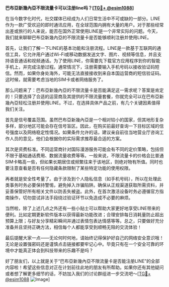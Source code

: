 **巴布亞新幾內亞不限流量卡可以注册line吗？[[TG💪+ @esim1088](https://t.me/s/esim1088)]**

在当今数字化时代，社交媒体已经成为人们日常生活中不可或缺的一部分。LINE作为一款广受欢迎的即时通讯应用，在全球范围内拥有大量的用户。对于那些经常出差或旅行的人来说，能否在国外正常使用LINE是一个非常实际的问题。今天，我们就来聊聊巴布亞新幾內亞的不限流量卡是否能够顺利注册并使用LINE。

首先，让我们了解一下LINE的基本功能和注册流程。LINE是一款基于互联网的通信工具，它允许用户通过Wi-Fi或移动数据发送文字、图片、视频等信息，并且支持语音通话和视频通话。为了使用LINE，你需要先下载官方应用程序到你的智能手机上，并完成注册过程。通常情况下，注册需要输入手机号码以接收验证码短信。然而，如果你身处海外，可能无法直接接收到来自本国运营商的短信验证码。这时候，就需要考虑当地的SIM卡或者网络服务了。

那么问题来了：巴布亞新幾內亞的不限流量卡是否能满足这一需求呢？答案是肯定的！只要选择了合适的运营商及其提供的不限流量套餐，你就完全可以在巴布亞新幾內亞轻松注册并使用LINE。不过，在选择具体产品之前，有几个关键因素值得我们关注。

首先是信号覆盖范围。虽然巴布亞新幾內亞是一个相对较小的国家，但其地形复杂多样，部分地区可能会存在信号盲区。因此，在购买前最好查询一下目标区域的信号强度以及网络稳定性情况。如果条件允许的话，建议亲自前往当地营业厅咨询工作人员的意见，他们会根据你的实际需求推荐最合适的方案。

其次是资费标准。不同运营商针对国际漫游服务可能会有不同的定价策略，包括但不限于基础通话费用、数据流量收费等等。一般来说，不限流量卡的价格会比普通SIM卡略高一些，但如果长期居住或频繁往来于该地区，则绝对物有所值。同时也要注意查看是否有任何隐藏条款限制了某些特定功能的使用权限。

再者就是安全性考量了。由于涉及到个人隐私信息（如手机号码），所以在处理此类事务时务必要保持警惕，避免掉入诈骗陷阱。确保从正规渠道获取所需资料，并妥善保管好所有相关文件以防丢失被盗。此外，在首次激活设备时务必遵循官方指南操作，切勿尝试非法手段绕过验证环节以免造成不必要的麻烦。

当然啦，除了上述几点之外还有一些小贴士可以帮助大家更好地享受LINE带来的便利。比如定期更新软件版本以获得最新功能改进；合理安排每日消耗量防止超出预算上限；与好友分享精彩瞬间并通过表情包表达情感等等。总之，只要做好充分准备并且坚持正确方法，相信每个人都能享受到顺畅无阻的交流体验！

最后提醒大家一点——无论何时何地，请始终记得保护好自己的网络安全意识哦！无论是设置强密码还是谨慎点击链接都要牢记心中。毕竟只有在一个安全可靠的环境中才能真正体会到科技带来的乐趣不是吗？

好了朋友们，以上就是关于“巴布亞新幾內亞不限流量卡是否能注册LINE”的全部内容啦！希望这些信息对正在计划前往此地的朋友有所帮助。如果你还有其他疑问或者想了解更多细节的话，不妨加入我们的讨论群组进一步交流吧～[[TG💪+ @esim1088](https://t.me/s/esim1088) ![Image](https://i.postimg.cc/4NQfJmqS/Snipaste-2025-05-13-00-14-12.png)]